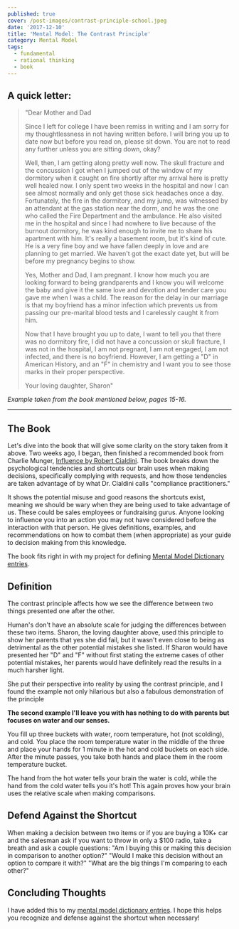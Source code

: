 ```yaml
---
published: true
cover: /post-images/contrast-principle-school.jpeg
date: '2017-12-10'
title: 'Mental Model: The Contrast Principle'
category: Mental Model
tags:
  - fundamental
  - rational thinking
  - book
---
```

## A quick letter:

> "Dear Mother and Dad
>
> Since I left for college I have been remiss in writing and I am sorry for my thoughtlessness in not having written before. I will bring you up to date now but before you read on, please sit down. You are not to read any further unless you are sitting down, okay?
>
> Well, then, I am getting along pretty well now. The skull fracture and the concussion I got when I jumped out of the window of my dormitory when it caught on fire shortly after my arrival here is pretty well healed now. I only spent two weeks in the hospital and now I can see almost normally and only get those sick headaches once a day. Fortunately, the fire in the dormitory, and my jump, was witnessed by an attendant at the gas station near the dorm, and he was the one who called the Fire Department and the ambulance. He also visited me in the hospital and since I had nowhere to live because of the burnout dormitory, he was kind enough to invite me to share his apartment with him. It's really a basement room, but it's kind of cute. He is a very fine boy and we have fallen deeply in love and are planning to get married. We haven't got the exact date yet, but will be before my pregnancy begins to show.
>
> Yes, Mother and Dad, I am pregnant. I know how much you are looking forward to being grandparents and I know you will welcome the baby and give it the same love and devotion and tender care you gave me when I was a child. The reason for the delay in our marriage is that my boyfriend has a minor infection which prevents us from passing our pre-marital blood tests and I carelessly caught it from him.
>
> Now that I have brought you up to date, I want to tell you that there was no dormitory fire, I did not have a concussion or skull fracture, I was not in the hospital, I am not pregnant, I am not engaged, I am not infected, and there is no boyfriend. However, I am getting a "D" in American History, and an "F" in chemistry and I want you to see those marks in their proper perspective.
>
> Your loving daughter, Sharon"


_Example taken from the book mentioned below, pages 15-16._

* * *

## The Book

Let's dive into the book that will give some clarity on the story taken from it above. Two weeks ago, I began, then finished a recommended book from Charlie Munger, [Influence by Robert Cialdini](https://www.amazon.com/Influence-Psychology-Persuasion-Robert-Cialdini/dp/006124189X). The book breaks down the psychological tendencies and shortcuts our brain uses when making decisions, specifically complying with requests, and how those tendencies are taken advantage of by what Dr. Cialdini calls "compliance practitioners."

It shows the potential misuse and good reasons the shortcuts exist, meaning we should be wary when they are being used to take advantage of us. These could be sales employees or fundraising gurus. Anyone looking to influence you into an action you may not have considered before the interaction with that person. He gives definitions, examples, and recommendations on how to combat them (when appropriate) as your guide to decision making from this knowledge.

The book fits right in with my project for defining [Mental Model Dictionary entries](https://mentalmodeldictionary.com).

## Definition

The contrast principle affects how we see the difference between two things presented one after the other.

Human's don't have an absolute scale for judging the differences between these two items. Sharon, the loving daughter above, used this principle to show her parents that yes she did fail, but it wasn't even close to being as detrimental as the other potential mistakes she listed. If Sharon would have presented her "D" and "F" without first stating the extreme cases of other potential mistakes, her parents would have definitely read the results in a much harsher light.

She put their perspective into reality by using the contrast principle, and I found the example not only hilarious but also a fabulous demonstration of the principle

**The second example I'll leave you with has nothing to do with parents but focuses on water and our senses.**

You fill up three buckets with water, room temperature, hot (not scolding), and cold. You place the room temperature water in the middle of the three and place your hands for 1 minute in the hot and cold buckets on each side. After the minute passes, you take both hands and place them in the room temperature bucket.

The hand from the hot water tells your brain the water is cold, while the hand from the cold water tells you it's hot! This again proves how your brain uses the relative scale when making comparisons.

## Defend Against the Shortcut

When making a decision between two items or if you are buying a 10K+ car and the salesman ask if you want to throw in only a $100 radio, take a breath and ask a couple questions: "Am I buying this or making this decision in comparison to another option?" "Would I make this decision without an option to compare it with?" "What are the big things I'm comparing to each other?"

## Concluding Thoughts

I have added this to my [mental model dictionary entries](https://mentalmodeldictionary.com). I hope this helps you recognize and defense against the shortcut when necessary!
